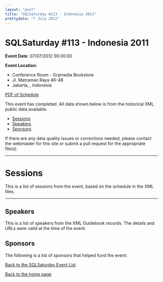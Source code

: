 ```yaml
---
layout: "post" 
title: "SQLSaturday #113 - Indonesia 2011" 
prettydate: "7 July 2012" 
---
```

# SQLSaturday #113 - Indonesia 2011
 
**Event Date**: 07/07/2012 00:00:00
 
**Event Location**:
- Conference Room - Gramedia Bookstore
- Jl. Matraman Raya 46-48
- Jakarta, , Indonesia
 
<a href="/assets/pdf/0113.pdf">PDF of Schedule</a>
 
This event has completed. All data shown below is from the historical XML public data available.
<ul>
   <li><a href="#sessions">Sessions</a></li>
   <li><a href="#speakers">Speakers</a></li>
   <li><a href="#sponsors">Sponsors</a></li>
</ul>
 
 
If there are any data quality issues or corrections needed, please contact the webmaster for this site or submit a pull request for the appropriate file(s). 
 
----------------------------------------------------------------------------------- 
 
# <a name="sessions"></a>Sessions
This is a list of sessions from the event, based on the schedule in the XML files.
 
----------------------------------------------------------------------------------- 
## <a name="#speakers"></a>Speakers
This is a list of speakers from the XML Guidebook records. The details and URLs were valid at the time of the event.
 
 
 
 
## <a name="sponsors"></a>Sponsors
The following is a list of sponsors that helped fund the event:
 
[Back to the SQLSaturday Event List](/past)
 
[Back to the home page](/index)
 
